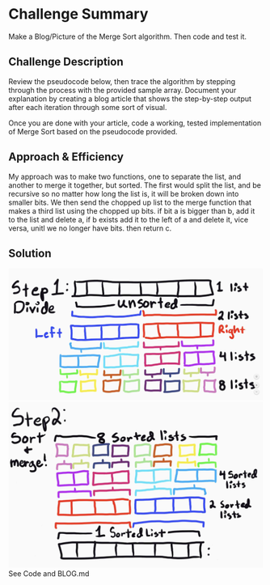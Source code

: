 
# Challenge Summary
Make a Blog/Picture of the Merge Sort algorithm. Then code and test it.

## Challenge Description
Review the pseudocode below, then trace the algorithm by stepping through the process with the provided sample array. Document your explanation by creating a blog article that shows the step-by-step output after each iteration through some sort of visual.

Once you are done with your article, code a working, tested implementation of Merge Sort based on the pseudocode provided.

## Approach & Efficiency
My approach was to make two functions, one to separate the list, and another to merge it together, but sorted. The first would split the list, and be recursive so no matter how long the list is, it will be broken down into smaller bits. We then send the chopped up list to the merge function that makes a third list using the chopped up bits. if bit a is bigger than b, add it to the list and delete a, if b exists add it to the left of a  and delete it, vice versa, unitl we no longer have bits. then return c.

## Solution
![Visual One](../../assets/mergesortseparate.png)
![Visual Two](../../assets/mergesortmerge.png)
See Code and BLOG.md
